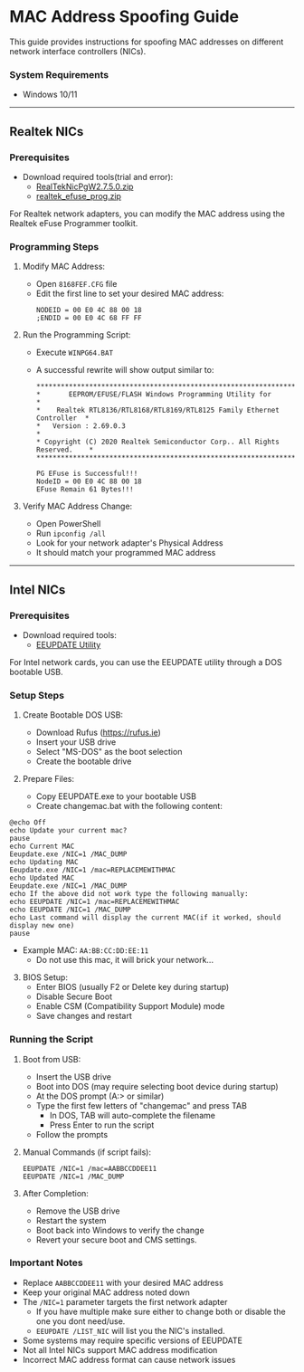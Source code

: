 # MAC Address Spoofing Guide

This guide provides instructions for spoofing MAC addresses on different network interface controllers (NICs).

### System Requirements

- Windows 10/11

---

## Realtek NICs

### Prerequisites

- Download required tools(trial and error):
  - [RealTekNicPgW2.7.5.0.zip](Realtek%20Files/RealTecNicPgW2.7.5.0.zip)
  - [realtek_efuse_prog.zip](Realtek%20Files/realtek_efuse_prog.zip)

For Realtek network adapters, you can modify the MAC address using the Realtek eFuse Programmer toolkit.

### Programming Steps

1. Modify MAC Address:

   - Open `8168FEF.CFG` file
   - Edit the first line to set your desired MAC address:
     ```
     NODEID = 00 E0 4C 88 00 18
     ;ENDID = 00 E0 4C 68 FF FF
     ```

2. Run the Programming Script:

   - Execute `WINPG64.BAT`
   - A successful rewrite will show output similar to:

     ```
     ****************************************************************************
     *       EEPROM/EFUSE/FLASH Windows Programming Utility for                 *
     *    Realtek RTL8136/RTL8168/RTL8169/RTL8125 Family Ethernet Controller  *
     *   Version : 2.69.0.3                                                    *
     * Copyright (C) 2020 Realtek Semiconductor Corp.. All Rights Reserved.    *
     ****************************************************************************

     PG EFuse is Successful!!!
     NodeID = 00 E0 4C 88 00 18
     EFuse Remain 61 Bytes!!!
     ```

3. Verify MAC Address Change:
   - Open PowerShell
   - Run `ipconfig /all`
   - Look for your network adapter's Physical Address
   - It should match your programmed MAC address

---

## Intel NICs

### Prerequisites

- Download required tools:
  - [EEUPDATE Utility](Intel%20Files/EEupdate_5.35.12.0.zip)

For Intel network cards, you can use the EEUPDATE utility through a DOS bootable USB.

### Setup Steps

1. Create Bootable DOS USB:

   - Download Rufus (https://rufus.ie)
   - Insert your USB drive
   - Select "MS-DOS" as the boot selection
   - Create the bootable drive

2. Prepare Files:
   - Copy EEUPDATE.exe to your bootable USB
   - Create changemac.bat with the following content:

```batch
@echo Off
echo Update your current mac?
pause
echo Current MAC
Eeupdate.exe /NIC=1 /MAC_DUMP
echo Updating MAC
Eeupdate.exe /NIC=1 /mac=REPLACEMEWITHMAC
echo Updated MAC
Eeupdate.exe /NIC=1 /MAC_DUMP
echo If the above did not work type the following manually:
echo EEUPDATE /NIC=1 /mac=REPLACEMEWITHMAC
echo EEUPDATE /NIC=1 /MAC_DUMP
echo Last command will display the current MAC(if it worked, should display new one)
pause
```

- Example MAC: `AA:BB:CC:DD:EE:11`
  - Do not use this mac, it will brick your network...

3. BIOS Setup:
   - Enter BIOS (usually F2 or Delete key during startup)
   - Disable Secure Boot
   - Enable CSM (Compatibility Support Module) mode
   - Save changes and restart

### Running the Script

1. Boot from USB:

   - Insert the USB drive
   - Boot into DOS (may require selecting boot device during startup)
   - At the DOS prompt (A:\> or similar)
   - Type the first few letters of "changemac" and press TAB
     - In DOS, TAB will auto-complete the filename
     - Press Enter to run the script
   - Follow the prompts

2. Manual Commands (if script fails):

   ```dos
   EEUPDATE /NIC=1 /mac=AABBCCDDEE11
   EEUPDATE /NIC=1 /MAC_DUMP
   ```

3. After Completion:
   - Remove the USB drive
   - Restart the system
   - Boot back into Windows to verify the change
   - Revert your secure boot and CMS settings.

### Important Notes

- Replace `AABBCCDDEE11` with your desired MAC address
- Keep your original MAC address noted down
- The `/NIC=1` parameter targets the first network adapter
  - If you have multiple make sure either to change both or disable the one you dont need/use.
  - `EEUPDATE /LIST_NIC` will list you the NIC's installed.
- Some systems may require specific versions of EEUPDATE
- Not all Intel NICs support MAC address modification
- Incorrect MAC address format can cause network issues